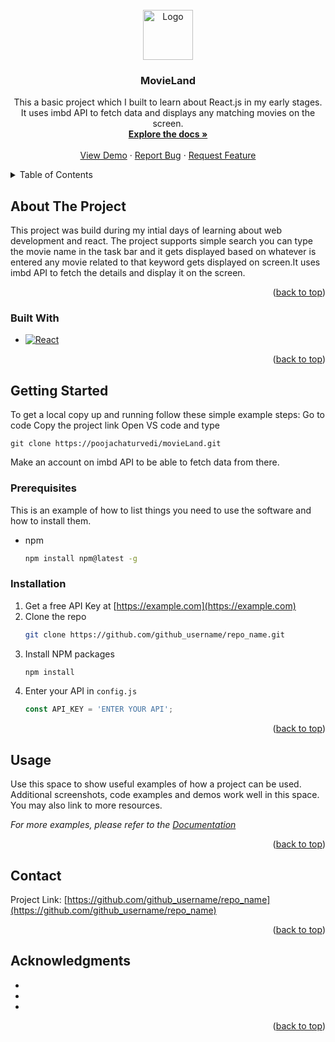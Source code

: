 <!-- PROJECT LOGO -->
<br />
<div align="center">
  <a href="https://github.com/poojachaturvedi/movieLand">
    <img src="images/logo.png" alt="Logo" width="80" height="80">
  </a>

<h3 align="center">MovieLand</h3>

  <p align="center">
    This a basic project which I built to learn about React.js in my early stages. It uses imbd API to fetch data and displays any matching movies on the screen. 
    <br />
    <a href="https://github.com/poojachaturvedi/movieLand"><strong>Explore the docs »</strong></a>
    <br />
    <br />
    <a href="https://github.com/poojachaturvedi/movieLand">View Demo</a>
    ·
    <a href="https://github.com/poojachaturvedi/movieLand/issues">Report Bug</a>
    ·
    <a href="https://github.com/poojachaturvedi/movieLand/issues">Request Feature</a>
  </p>
</div>



<!-- TABLE OF CONTENTS -->
<details>
  <summary>Table of Contents</summary>
  <ol>
    <li>
      <a href="#about-the-project">About The Project</a>
      <ul>
        <li><a href="#built-with">Built With</a></li>
      </ul>
    </li>
    <li>
      <a href="#getting-started">Getting Started</a>
      <ul>
        <li><a href="#prerequisites">Prerequisites</a></li>
        <li><a href="#installation">Installation</a></li>
      </ul>
    </li>
    <li><a href="#usage">Usage</a></li>
    <li><a href="#roadmap">Roadmap</a></li>
    <li><a href="#contributing">Contributing</a></li>
    <li><a href="#license">License</a></li>
    <li><a href="#contact">Contact</a></li>
    <li><a href="#acknowledgments">Acknowledgments</a></li>
  </ol>
</details>



<!-- ABOUT THE PROJECT -->
## About The Project

This project was build during my intial days of learning about web development and react. The project supports simple search you can type the movie name in the task bar and it gets displayed based on whatever is entered any movie related to that keyword gets displayed on screen.It uses imbd API to fetch the details and display it on the screen.



<p align="right">(<a href="#readme-top">back to top</a>)</p>



### Built With


* [![React][React.js]][React-url]


<p align="right">(<a href="#readme-top">back to top</a>)</p>



<!-- GETTING STARTED -->
## Getting Started


To get a local copy up and running follow these simple example steps:
Go to code 
Copy the project link 
Open VS code and type 

```
git clone https://poojachaturvedi/movieLand.git
```
Make an account on imbd API to be able to fetch data from there.


### Prerequisites

This is an example of how to list things you need to use the software and how to install them.

* npm
  ```sh
  npm install npm@latest -g
  ```

### Installation

1. Get a free API Key at [https://example.com](https://example.com)
2. Clone the repo
   ```sh
   git clone https://github.com/github_username/repo_name.git
   ```
3. Install NPM packages
   ```sh
   npm install
   ```
4. Enter your API in `config.js`
   ```js
   const API_KEY = 'ENTER YOUR API';
   ```

<p align="right">(<a href="#readme-top">back to top</a>)</p>



<!-- USAGE EXAMPLES -->
## Usage

Use this space to show useful examples of how a project can be used. Additional screenshots, code examples and demos work well in this space. You may also link to more resources.

_For more examples, please refer to the [Documentation](https://example.com)_

<p align="right">(<a href="#readme-top">back to top</a>)</p>



<!-- CONTACT -->
## Contact



Project Link: [https://github.com/github_username/repo_name](https://github.com/github_username/repo_name)

<p align="right">(<a href="#readme-top">back to top</a>)</p>



<!-- ACKNOWLEDGMENTS -->
## Acknowledgments

* []()
* []()
* []()

<p align="right">(<a href="#readme-top">back to top</a>)</p>



<!-- MARKDOWN LINKS & IMAGES -->

[React.js]: https://img.shields.io/badge/React-20232A?style=for-the-badge&logo=react&logoColor=61DAFB
[React-url]: https://reactjs.org/

